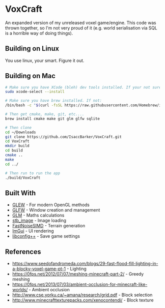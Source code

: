 # VoxCraft
An expanded version of my unreleased voxel game/engine. This code was thrown together, so I'm not very proud of it (e.g. world serialisation via SQL is a horrible way of doing things).

## Building on Linux
You use linux, your smart. Figure it out.

## Building on Mac
```bash
# Make sure you have XCode (bleh) dev tools installed. If your not sure, or don't have them, run:
sudo xcode-select --install

# Make sure you have brew installed. If not:
/bin/bash -c "$(curl -fsSL https://raw.githubusercontent.com/Homebrew/install/HEAD/install.sh)"

# Then get cmake, make, git, etc....
brew install cmake make git glm glfw sqlite

# Then clone
cd ~/Downloads
git clone https://github.com/IsaccBarker/VoxCraft.git
cd VoxCraft
mkdir build
cd build
cmake ..
make
cd ../

# Then run to run the app
./build/VoxCraft
```

## Built With
* [GLEW](http://glew.sourceforge.net/) - For modern OpenGL methods
* [GLFW](http://www.glfw.org/) - Window creation and management
* [GLM](https://glm.g-truc.net/) - Maths calculations
* [stb_image](https://github.com/nothings/stb/blob/master/stb_image.h) - Image loading
* [FastNoiseSIMD](https://github.com/Auburns/FastNoiseSIMD) - Terrain generation
* [ImGui](https://github.com/ocornut/imgui) - UI rendering
* [libconfig++](https://hyperrealm.github.io/libconfig/) - Save game settings

## References
* https://www.seedofandromeda.com/blogs/29-fast-flood-fill-lighting-in-a-blocky-voxel-game-pt-1 - Lighting
* https://0fps.net/2012/07/07/meshing-minecraft-part-2/ - Greedy meshing
* https://0fps.net/2013/07/03/ambient-occlusion-for-minecraft-like-worlds/ - Ambient occlusion
* http://www.cse.yorku.ca/~amana/research/grid.pdf - Block selection
* http://www.minecrafttexturepacks.com/xenocontendi/ - Block texture
